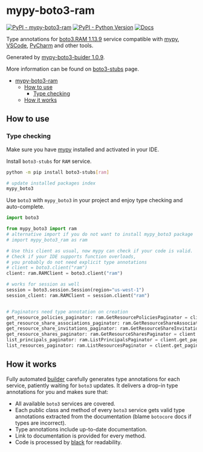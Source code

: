 # mypy-boto3-ram

[![PyPI - mypy-boto3-ram](https://img.shields.io/pypi/v/mypy-boto3-ram.svg?color=blue)](https://pypi.org/project/mypy-boto3-ram)
[![PyPI - Python Version](https://img.shields.io/pypi/pyversions/mypy-boto3-ram.svg?color=blue)](https://pypi.org/project/mypy-boto3-ram)
[![Docs](https://img.shields.io/readthedocs/mypy-boto3-builder.svg?color=blue)](https://mypy-boto3-builder.readthedocs.io/)

Type annotations for
[boto3.RAM 1.13.9](https://boto3.amazonaws.com/v1/documentation/api/1.13.9/reference/services/ram.html#RAM) service
compatible with [mypy](https://github.com/python/mypy), [VSCode](https://code.visualstudio.com/),
[PyCharm](https://www.jetbrains.com/pycharm/) and other tools.

Generated by [mypy-boto3-buider 1.0.9](https://github.com/vemel/mypy_boto3_builder).

More information can be found on [boto3-stubs](https://pypi.org/project/boto3-stubs/) page.

- [mypy-boto3-ram](#mypy-boto3-ram)
  - [How to use](#how-to-use)
    - [Type checking](#type-checking)
  - [How it works](#how-it-works)

## How to use

### Type checking

Make sure you have [mypy](https://github.com/python/mypy) installed and activated in your IDE.

Install `boto3-stubs` for `RAM` service.

```bash
python -m pip install boto3-stubs[ram]

# update installed packages index
mypy_boto3
```

Use `boto3` with `mypy_boto3` in your project and enjoy type checking and auto-complete.

```python
import boto3

from mypy_boto3 import ram
# alternative import if you do not want to install mypy_boto3 package
# import mypy_boto3_ram as ram

# Use this client as usual, now mypy can check if your code is valid.
# Check if your IDE supports function overloads,
# you probably do not need explicit type annotations
# client = boto3.client("ram")
client: ram.RAMClient = boto3.client("ram")

# works for session as well
session = boto3.session.Session(region="us-west-1")
session_client: ram.RAMClient = session.client("ram")


# Paginators need type annotation on creation
get_resource_policies_paginator: ram.GetResourcePoliciesPaginator = client.get_paginator("get_resource_policies")
get_resource_share_associations_paginator: ram.GetResourceShareAssociationsPaginator = client.get_paginator("get_resource_share_associations")
get_resource_share_invitations_paginator: ram.GetResourceShareInvitationsPaginator = client.get_paginator("get_resource_share_invitations")
get_resource_shares_paginator: ram.GetResourceSharesPaginator = client.get_paginator("get_resource_shares")
list_principals_paginator: ram.ListPrincipalsPaginator = client.get_paginator("list_principals")
list_resources_paginator: ram.ListResourcesPaginator = client.get_paginator("list_resources")
```

## How it works

Fully automated [builder](https://github.com/vemel/mypy_boto3_builder) carefully generates
type annotations for each service, patiently waiting for `boto3` updates. It delivers
a drop-in type annotations for you and makes sure that:

- All available `boto3` services are covered.
- Each public class and method of every `boto3` service gets valid type annotations
  extracted from the documentation (blame `botocore` docs if types are incorrect).
- Type annotations include up-to-date documentation.
- Link to documentation is provided for every method.
- Code is processed by [black](https://github.com/psf/black) for readability.